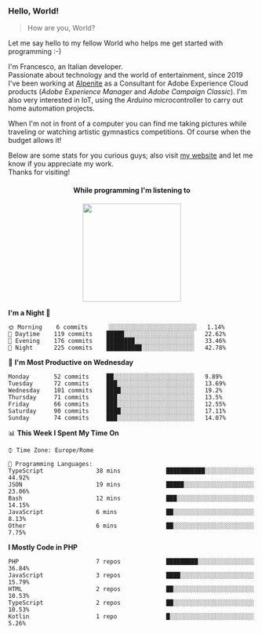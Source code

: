 ### Hello, World!

> How are you, World?

Let me say hello to my fellow World who helps me get started with programming :-)

I'm Francesco, an Italian developer.  
Passionate about technology and the world of entertainment, since 2019 I've been working at [Alpenite](https://www.alpenite.com) as a Consultant for Adobe Experience Cloud products (*Adobe Experience Manager* and *Adobe Campaign Classic*). I'm also very interested in IoT, using the *Arduino* microcontroller to carry out home automation projects.

When I'm not in front of a computer you can find me taking pictures while traveling or watching artistic gymnastics competitions. Of course when the budget allows it!

Below are some stats for you curious guys; also visit [my website](https://www.francescorega.eu) and let me know if you appreciate my work.  
Thanks for visiting!

<div align="center">
  <h4>While programming I'm listening to</h4>
  <a href="https://apps.francescorega.eu/now-playing/11147232609" target="_blank"><img src="https://apps.francescorega.eu/now-playing/11147232609" width="200"></a>
</div>

<!--START_SECTION:waka-->
**I'm a Night 🦉** 

```text
🌞 Morning    6 commits      ░░░░░░░░░░░░░░░░░░░░░░░░░   1.14% 
🌆 Daytime    119 commits    █████░░░░░░░░░░░░░░░░░░░░   22.62% 
🌃 Evening    176 commits    ████████░░░░░░░░░░░░░░░░░   33.46% 
🌙 Night      225 commits    ██████████░░░░░░░░░░░░░░░   42.78%

```
📅 **I'm Most Productive on Wednesday** 

```text
Monday       52 commits     ██░░░░░░░░░░░░░░░░░░░░░░░   9.89% 
Tuesday      72 commits     ███░░░░░░░░░░░░░░░░░░░░░░   13.69% 
Wednesday    101 commits    ████░░░░░░░░░░░░░░░░░░░░░   19.2% 
Thursday     71 commits     ███░░░░░░░░░░░░░░░░░░░░░░   13.5% 
Friday       66 commits     ███░░░░░░░░░░░░░░░░░░░░░░   12.55% 
Saturday     90 commits     ████░░░░░░░░░░░░░░░░░░░░░   17.11% 
Sunday       74 commits     ███░░░░░░░░░░░░░░░░░░░░░░   14.07%

```


📊 **This Week I Spent My Time On** 

```text
⌚︎ Time Zone: Europe/Rome

💬 Programming Languages: 
TypeScript               38 mins             ███████████░░░░░░░░░░░░░░   44.92% 
JSON                     19 mins             █████░░░░░░░░░░░░░░░░░░░░   23.06% 
Bash                     12 mins             ███░░░░░░░░░░░░░░░░░░░░░░   14.15% 
JavaScript               6 mins              ██░░░░░░░░░░░░░░░░░░░░░░░   8.13% 
Other                    6 mins              ██░░░░░░░░░░░░░░░░░░░░░░░   7.75%

```

**I Mostly Code in PHP** 

```text
PHP                      7 repos             █████████░░░░░░░░░░░░░░░░   36.84% 
JavaScript               3 repos             ████░░░░░░░░░░░░░░░░░░░░░   15.79% 
HTML                     2 repos             ██░░░░░░░░░░░░░░░░░░░░░░░   10.53% 
TypeScript               2 repos             ██░░░░░░░░░░░░░░░░░░░░░░░   10.53% 
Kotlin                   1 repo              █░░░░░░░░░░░░░░░░░░░░░░░░   5.26%

```



<!--END_SECTION:waka-->
